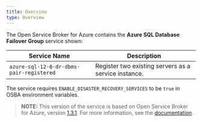 ```yaml
---
title: Overview
type: Overview
---
```


The Open Service Broker for Azure contains the **Azure SQL Database Failover Group** service shown:

| Service Name | Description |
|--------------|-------------|
| `azure-sql-12-0-dr-dbms-pair-registered` | Register two existing servers as a service instance. |

The service requires `ENABLE_DISASTER_RECOVERY_SERVICES` to be `true` in OSBA environment variables.

>**NOTE:** This version of the service is based on Open Service Broker for Azure, version [1.3.1](https://github.com/Azure/open-service-broker-azure/releases).
For more information, see the [documentation](https://github.com/Azure/open-service-broker-azure/blob/v1.3.1/docs/modules/mssqldr.md).
